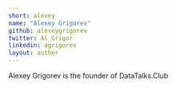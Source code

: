 ```yaml
---
short: alexey
name: "Alexey Grigorev"
github: alexeygrigorev
twitter: Al_Grigor
linkedin: agrigorev
layout: author
---
```


Alexey Grigorev is the founder of DataTalks.Club